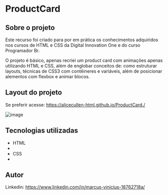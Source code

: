 # ProductCard 




<h2>Sobre o projeto</h2>

Este recurso foi criado para por em prática os conhecimentos adquiridos nos cursos de HTML e CSS  da Digital Innovation One e do curso Programador Br.

O projeto é básico, apenas recriei um product card com animações apenas utilizando HTML e CSS, além de englobar conceitos de: como estruturar layouts, técnicas de CSS3 com contêineres e variáveis, além de posicionar alementos com flexbox e animar blocos. 

<h2> Layout do projeto</h2>

Se preferir acesse: https://alicecullen-html.github.io/ProductCard./

![image](https://user-images.githubusercontent.com/77951123/155889294-0d510264-ad0c-4231-bee5-bc6b1bce89b6.png)



<h2>Tecnologias utilizadas</h2>
<ul>
 <li>HTML<li>
 <li>CSS<li>
 </ul>
 
 <h2>Autor</h2>
 
Linkedin:
https://www.linkedin.com/in/marcus-vinicius-18762718a/











